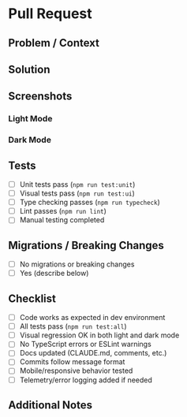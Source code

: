 # Pull Request

## Problem / Context
<!-- What problem does this PR solve? Link to related issue if applicable -->

## Solution
<!-- Describe your solution and implementation approach -->

## Screenshots
<!-- Include screenshots for UI changes in both light and dark mode -->

### Light Mode
<!-- Screenshot here -->

### Dark Mode
<!-- Screenshot here -->

## Tests
<!-- Describe the tests you've added or run -->
- [ ] Unit tests pass (`npm run test:unit`)
- [ ] Visual tests pass (`npm run test:ui`)
- [ ] Type checking passes (`npm run typecheck`)
- [ ] Lint passes (`npm run lint`)
- [ ] Manual testing completed

## Migrations / Breaking Changes
<!-- Are there any database migrations, env var changes, or breaking changes? -->
- [ ] No migrations or breaking changes
- [ ] Yes (describe below)

<!-- If yes, describe: -->

## Checklist
- [ ] Code works as expected in dev environment
- [ ] All tests pass (`npm run test:all`)
- [ ] Visual regression OK in both light and dark mode
- [ ] No TypeScript errors or ESLint warnings
- [ ] Docs updated (CLAUDE.md, comments, etc.)
- [ ] Commits follow message format
- [ ] Mobile/responsive behavior tested
- [ ] Telemetry/error logging added if needed

## Additional Notes
<!-- Any other context, concerns, or notes for reviewers -->
